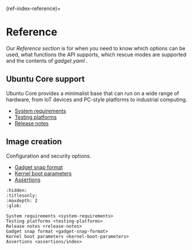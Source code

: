 (ref-index-reference)=
# Reference

Our *Reference section* is for when you need to know which options can be used, what functions the API supports, which rescue modes are supported and the contents of *gadget.yaml* .

## Ubuntu Core support

Ubuntu Core provides a minimalist base that can run on a wide range of hardware, from IoT devices and PC-style platforms to industrial computing.

- [System requirements](system-requirements)
- [Testing platforms](testing-platforms)
- [Release notes](release-notes)

## Image creation

Configuration and security options.

- [Gadget snap format](gadget-snap-format)
- [Kernel boot parameters](kernel-boot-parameters)
- [Assertions](assertions/index)

```{toctree}
:hidden:
:titlesonly:
:maxdepth: 2
:glob:

System requirements <system-requirements>
Testing platforms <testing-platforms>
Release notes <release-notes>
Gadget snap format <gadget-snap-format>
Kernel boot parameters <kernel-boot-parameters>
Assertions <assertions/index>
